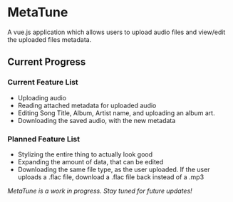 # MetaTune

A vue.js application which allows users to upload audio files and view/edit the uploaded files metadata.


## Current Progress
### Current Feature List
- Uploading audio
- Reading attached metadata for uploaded audio
- Editing Song Title, Album, Artist name, and uploading an album art.
- Downloading the saved audio, with the new metadata

### Planned Feature List
- Stylizing the entire thing to actually look good
- Expanding the amount of data, that can be edited
- Downloading the same file type, as the user uploaded. If the user uploads a .flac file, download a .flac file back instead of a .mp3

  
_MetaTune is a work in progress. Stay tuned for future updates!_
